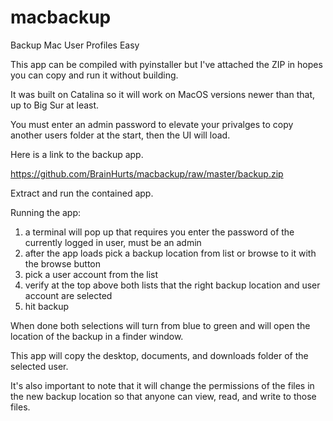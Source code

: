 # macbackup
Backup Mac User Profiles Easy

This app can be compiled with pyinstaller but I've attached the ZIP in hopes
you can copy and run it without building.

It was built on Catalina so it will work on MacOS versions newer than that,
up to Big Sur at least. 

You must enter an admin password to elevate your privalges to copy
another users folder at the start, then the UI will load.

Here is a link to the backup app.

https://github.com/BrainHurts/macbackup/raw/master/backup.zip 

Extract and run the contained app.

Running the app:
 1. a terminal will pop up that requires you enter the password of the currently logged in user, must be an admin
 2.  after the app loads pick a backup location from list or browse to it with the browse button
 3.  pick a user account from the list
 4.  verify at the top above both lists that the right backup location and user account are selected
 5.  hit backup

When done both selections will turn from blue to green and will open the location of the backup in a finder window.

This app will copy the desktop, documents, and downloads folder of the selected user.

It's also important to note that it will change the permissions of the files in the new backup location so that anyone can view, read, and write to those files.
